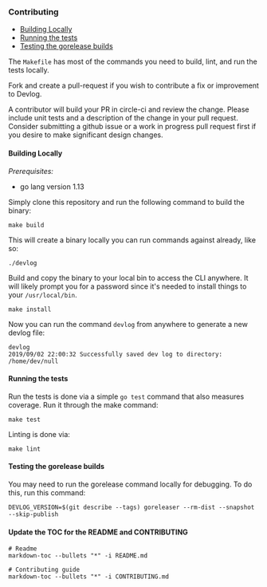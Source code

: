 ### Contributing

<!-- toc -->

* [Building Locally](#building-locally)
* [Running the tests](#running-the-tests)
* [Testing the gorelease builds](#testing-the-gorelease-builds)

<!-- tocstop -->

The `Makefile` has most of the commands you need to build, lint, and run the tests locally.

Fork and create a pull-request if you wish to contribute a fix or improvement to Devlog.

A contributor will build your PR in circle-ci and review the change. Please include unit tests and a description of the change in your pull request.
Consider submitting a github issue or a work in progress pull request first if you desire to make significant design changes.

#### Building Locally

*Prerequisites:*
  - go lang version 1.13

Simply clone this repository and run the following command to build the binary:
```shell
make build
```

This will create a binary locally you can run commands against already, like so:

``` shell
./devlog
```

Build and copy the binary to your local bin to access the CLI anywhere. It will likely prompt you for a password since it's needed to install things to your `/usr/local/bin`.

```shell
make install
```

Now you can run the command `devlog` from anywhere to generate a new devlog file:

``` shell
devlog
2019/09/02 22:00:32 Successfully saved dev log to directory: /home/dev/null
```

#### Running the tests
Run the tests is done via a simple `go test` command that also measures coverage. Run it through the make command:
``` shell
make test
```

Linting is done via:
```shell
make lint
```

#### Testing the gorelease builds
You may need to run the gorelease command locally for debugging. To do this, run this command:

``` shell
DEVLOG_VERSION=$(git describe --tags) goreleaser --rm-dist --snapshot --skip-publish
```

#### Update the TOC for the README and CONTRIBUTING

``` shell
# Readme
markdown-toc --bullets "*" -i README.md

# Contributing guide
markdown-toc --bullets "*" -i CONTRIBUTING.md
```